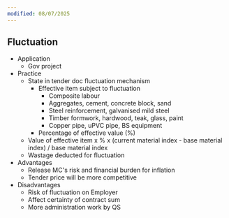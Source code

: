 ```yaml
---
modified: 08/07/2025
---
```

## Fluctuation

- Application
	- Gov project
- Practice
	- State in tender doc fluctuation mechanism
		- Effective item subject to fluctuation
			- Composite labour
			- Aggregates, cement, concrete block, sand
			- Steel reinforcement, galvanised mild steel
			- Timber formwork, hardwood, teak, glass, paint
			- Copper pipe, uPVC pipe, BS equipment
		- Percentage of effective value (%)
	- Value of effective item x % x (current material index - base material index) / base material index
	- Wastage deducted for fluctuation
- Advantages
	- Release MC's risk and financial burden for inflation
	- Tender price will be more competitive
- Disadvantages
	- Risk of fluctuation on Employer
	- Affect certainty of contract sum
	- More administration work by QS
